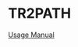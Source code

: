 # TR2PATH
[Usage Manual](https://github.com/mitrofanova-lab/TR2PATH/blob/main/TR2PATH_Installation_and_demo_manual.pdf)

